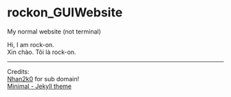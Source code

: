 # rockon_GUIWebsite
My normal website (not terminal)

Hi, I am rock-on.\
Xin chào. Tôi là rock-on.

---
Credits:\
[Nhan2k0](https://github.com/nhan2k0) for sub domain!\
[Minimal - Jekyll theme](https://github.com/pages-themes/minimal)

